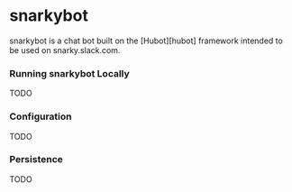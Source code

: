 # snarkybot

snarkybot is a chat bot built on the [Hubot][hubot] framework intended to be 
used on snarky.slack.com.

### Running snarkybot Locally

TODO

### Configuration

TODO

### Persistence

TODO
